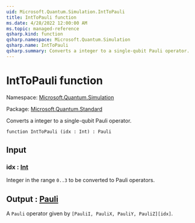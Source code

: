 ```yaml
---
uid: Microsoft.Quantum.Simulation.IntToPauli
title: IntToPauli function
ms.date: 4/28/2022 12:00:00 AM
ms.topic: managed-reference
qsharp.kind: function
qsharp.namespace: Microsoft.Quantum.Simulation
qsharp.name: IntToPauli
qsharp.summary: Converts a integer to a single-qubit Pauli operator.
---
```


# IntToPauli function

Namespace: [Microsoft.Quantum.Simulation](xref:Microsoft.Quantum.Simulation)

Package: [Microsoft.Quantum.Standard](https://nuget.org/packages/Microsoft.Quantum.Standard)


Converts a integer to a single-qubit Pauli operator.

```qsharp
function IntToPauli (idx : Int) : Pauli
```


## Input

### idx : [Int](xref:microsoft.quantum.qsharp.valueliterals#int-literals)

Integer in the range `0..3` to be converted to Pauli operators.



## Output : [Pauli](xref:microsoft.quantum.qsharp.valueliterals#pauli-literals)

A `Pauli` operator given by `[PauliI, PauliX, PauliY, PauliZ][idx]`.